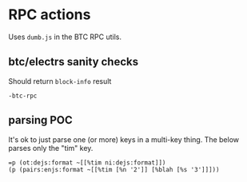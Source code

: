 # RPC actions
Uses `dumb.js` in the BTC RPC utils.

## btc/electrs sanity checks
Should return `block-info` result
```
-btc-rpc
```

## parsing POC
It's ok to just parse one (or more) keys in a multi-key thing. The below parses only the "tim" key.
```
=p (ot:dejs:format ~[[%tim ni:dejs:format]])
(p (pairs:enjs:format ~[[%tim [%n '2']] [%blah [%s '3']]]))
```
